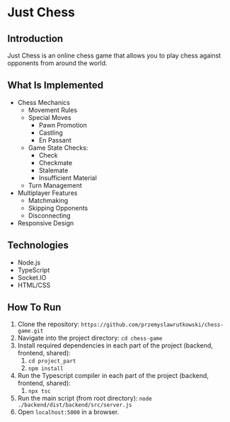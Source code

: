 # Just Chess

## Introduction

Just Chess is an online chess game that allows you to play chess against opponents from around the world.

## What Is Implemented

* Chess Mechanics
    * Movement Rules
    * Special Moves
        * Pawn Promotion
        * Castling
        * En Passant
    * Game State Checks:
        * Check
        * Checkmate
        * Stalemate
        * Insufficient Material
    * Turn Management
* Multiplayer Features
    * Matchmaking
    * Skipping Opponents
    * Disconnecting
* Responsive Design

## Technologies

* Node.js
* TypeScript
* Socket.IO
* HTML/CSS

## How To Run

1. Clone the repository: `https://github.com/przemyslawrutkowski/chess-game.git`
2. Navigate into the project directory: `cd chess-game`
3. Install required dependencies in each part of the project (backend, frontend, shared):
    1. `cd project_part`
    2. `npm install`
4. Run the Typescript compiler in each part of the project (backend, frontend, shared):
    1. `npx tsc`
5. Run the main script (from root directory): `node ./backend/dist/backend/src/server.js`
6. Open `localhost:5000` in a browser.
